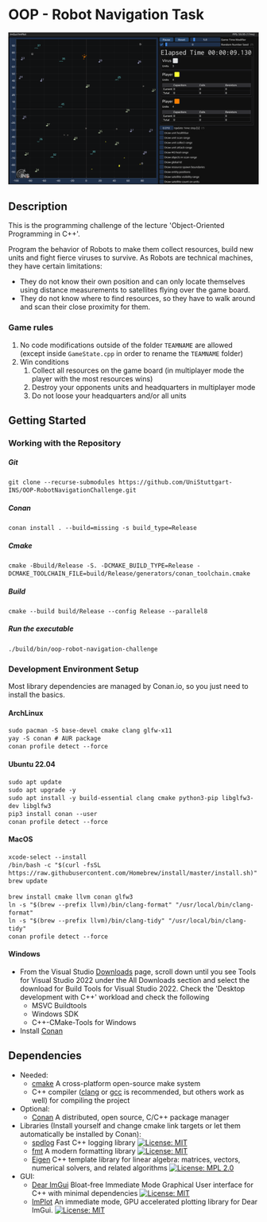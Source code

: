 # OOP - Robot Navigation Task

![overview](resources/demo.gif)


## Description

This is the programming challenge of the lecture 'Object-Oriented Programming in C++'.

Program the behavior of Robots to make them collect resources, build new units and fight fierce viruses to survive.
As Robots are technical machines, they have certain limitations:
- They do not know their own position and can only locate themselves using distance measurements to satellites flying over the game board.
- They do not know where to find resources, so they have to walk around and scan their close proximity for them.

### Game rules

1. No code modifications outside of the folder `TEAMNAME` are allowed (except inside `GameState.cpp` in order to rename the `TEAMNAME` folder)
2. Win conditions
   1. Collect all resources on the game board (in multiplayer mode the player with the most resources wins)
   2. Destroy your opponents units and headquarters in multiplayer mode
   3. Do not loose your headquarters and/or all units

## Getting Started

### Working with the Repository

##### Git
```
git clone --recurse-submodules https://github.com/UniStuttgart-INS/OOP-RobotNavigationChallenge.git
```

##### Conan
```shell
conan install . --build=missing -s build_type=Release
```

##### Cmake
```shell
cmake -Bbuild/Release -S. -DCMAKE_BUILD_TYPE=Release -DCMAKE_TOOLCHAIN_FILE=build/Release/generators/conan_toolchain.cmake
```

##### Build
```shell
cmake --build build/Release --config Release --parallel8
```

##### Run the executable
```shell
./build/bin/oop-robot-navigation-challenge
```

### Development Environment Setup

Most library dependencies are managed by Conan.io, so you just need to install the basics.


#### ArchLinux
```shell
sudo pacman -S base-devel cmake clang glfw-x11
yay -S conan # AUR package
conan profile detect --force
```

#### Ubuntu 22.04
```shell
sudo apt update
sudo apt upgrade -y
sudo apt install -y build-essential clang cmake python3-pip libglfw3-dev libglfw3
pip3 install conan --user
conan profile detect --force
```

#### MacOS
```shell
xcode-select --install
/bin/bash -c "$(curl -fsSL https://raw.githubusercontent.com/Homebrew/install/master/install.sh)"
brew update

brew install cmake llvm conan glfw3
ln -s "$(brew --prefix llvm)/bin/clang-format" "/usr/local/bin/clang-format"
ln -s "$(brew --prefix llvm)/bin/clang-tidy" "/usr/local/bin/clang-tidy"
conan profile detect --force
```

#### Windows

- From the Visual Studio [Downloads](https://visualstudio.microsoft.com/downloads#other) page, scroll down until you see Tools for Visual Studio 2022 under the All Downloads section and select the download for Build Tools for Visual Studio 2022. Check the 'Desktop development with C++' workload and check the following
  - MSVC Buildtools
  - Windows SDK
  - C++-CMake-Tools for Windows
- Install [Conan](https://conan.io/downloads.html)

## Dependencies

* Needed:
    * [cmake](https://cmake.org/) A cross-platform open-source make system
    * C++ compiler ([clang](https://clang.llvm.org/) or [gcc](https://gcc.gnu.org/) is recommended, but others work as well) for compiling the project
* Optional:
    * [Conan](https://conan.io) A distributed, open source, C/C++ package manager
* Libraries (Install yourself and change cmake link targets or let them automatically be installed by Conan):
    * [spdlog](https://github.com/gabime/spdlog) Fast C++ logging library [![License: MIT](https://img.shields.io/badge/License-MIT-brightgreen.svg)](https://opensource.org/licenses/MIT)
    * [fmt](https://github.com/fmtlib/fmt) A modern formatting library [![License: MIT](https://img.shields.io/badge/License-MIT-brightgreen.svg)](https://opensource.org/licenses/MIT)
    * [Eigen](http://eigen.tuxfamily.org) C++ template library for linear algebra: matrices, vectors, numerical solvers, and related algorithms [![License: MPL 2.0](https://img.shields.io/badge/License-MPL%202.0-green.svg)](https://opensource.org/licenses/MPL-2.0)
* GUI:
    * [Dear ImGui](https://github.com/ocornut/imgui) Bloat-free Immediate Mode Graphical User interface for C++ with minimal dependencies [![License: MIT](https://img.shields.io/badge/License-MIT-brightgreen.svg)](https://opensource.org/licenses/MIT)
    * [ImPlot](https://github.com/epezent/implot) An immediate mode, GPU accelerated plotting library for Dear ImGui. [![License: MIT](https://img.shields.io/badge/License-MIT-brightgreen.svg)](https://opensource.org/licenses/MIT)
